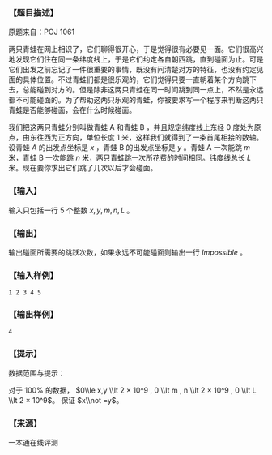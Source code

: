 ### 【题目描述】

原题来自：POJ 1061

两只青蛙在网上相识了，它们聊得很开心，于是觉得很有必要见一面。它们很高兴地发现它们住在同一条纬度线上，于是它们约定各自朝西跳，直到碰面为止。可是它们出发之前忘记了一件很重要的事情，既没有问清楚对方的特征，也没有约定见面的具体位置。不过青蛙们都是很乐观的，它们觉得只要一直朝着某个方向跳下去，总能碰到对方的。但是除非这两只青蛙在同一时间跳到同一点上，不然是永远都不可能碰面的。为了帮助这两只乐观的青蛙，你被要求写一个程序来判断这两只青蛙是否能够碰面，会在什么时候碰面。

我们把这两只青蛙分别叫做青蛙 A 和青蛙 B ，并且规定纬度线上东经 $0$ 度处为原点，由东往西为正方向，单位长度 $1$ 米，这样我们就得到了一条首尾相接的数轴。设青蛙 $A$ 的出发点坐标是 $x$ ，青蛙 B 的出发点坐标是 $y$ 。青蛙 A 一次能跳 $m$ 米，青蛙 B 一次能跳 $n$ 米，两只青蛙跳一次所花费的时间相同。纬度线总长 $L$ 米。现在要你求出它们跳了几次以后才会碰面。

### 【输入】

输入只包括一行 $5$ 个整数 $x , y , m , n , L$ 。

### 【输出】

输出碰面所需要的跳跃次数，如果永远不可能碰面则输出一行 $Impossible$ 。

### 【输入样例】

```
1 2 3 4 5
```

### 【输出样例】

```
4
```

### 【提示】

数据范围与提示：

对于 100% 的数据， $0\\le x,y \\lt 2 × 10^9 , 0 \\lt m , n \\lt 2 × 10^9 , 0 \\lt L \\lt 2 × 10^9$。 保证 $x\\not =y$。


 ### 【来源】

 一本通在线评测 